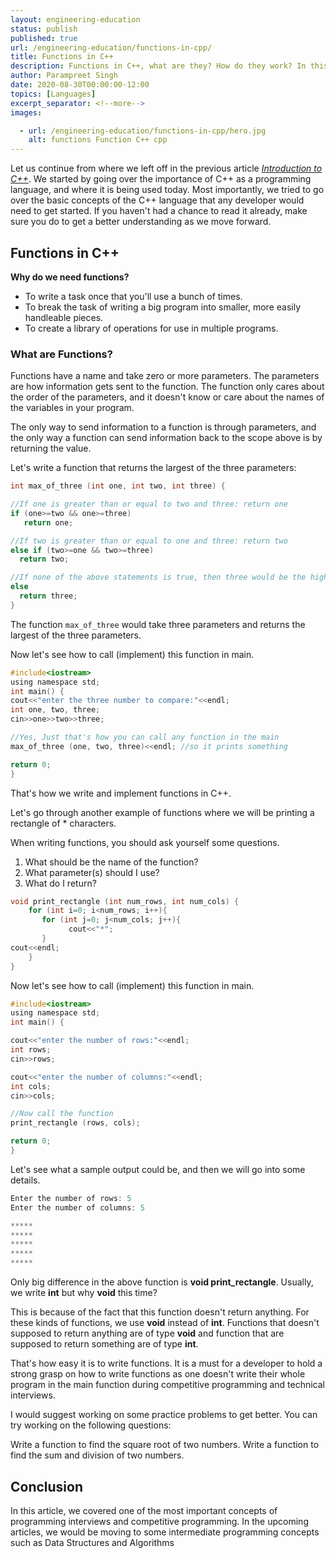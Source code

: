 ```yaml
---
layout: engineering-education
status: publish
published: true
url: /engineering-education/functions-in-cpp/
title: Functions in C++
description: Functions in C++, what are they? How do they work? In this article we will be going over one of the most fundamental idea in programming.
author: Parampreet Singh
date: 2020-08-30T00:00:00-12:00
topics: [Languages]
excerpt_separator: <!--more-->
images:

  - url: /engineering-education/functions-in-cpp/hero.jpg
    alt: functions Function C++ cpp 
---
```

Let us continue from where we left off in the previous article [*Introduction to C++*](/engineering-education/intro-to-c-part1/). We started by going over the importance of C++ as a programming language, and where it is being used today. Most importantly, we tried to go over the basic concepts of the C++ language that any developer would need to get started. If you haven't had a chance to read it already, make sure you do to get a better understanding as we move forward. 
<!--more-->

## Functions in C++

**Why do we need functions?**

* To write a task once that you'll use a bunch of times.
* To break the task of writing a big program into smaller, more easily handleable pieces.
* To create a library of operations for use in multiple programs.

### **What are Functions?**

Functions have a name and take zero or more parameters. The parameters are how information gets sent to the function. The function only cares about the order of the parameters, and it doesn't know or care about the names of the variables in your program. 

The only way to send information to a function is through parameters, and the only way a function can send information back to the scope above is by returning the value.

Let's write a function that returns the largest of the three parameters:

```C
int max_of_three (int one, int two, int three) {

//If one is greater than or equal to two and three: return one
if (one>=two && one>=three)
   return one;

//If two is greater than or equal to one and three: return two
else if (two>=one && two>=three)
  return two;

//If none of the above statements is true, then three would be the highest: return three
else
  return three;
}
```
The function ``` max_of_three ``` would take three parameters and returns the largest of the three parameters.

Now let's see how to call (implement) this function in main. 

```C
#include<iostream>
using namespace std;
int main() {
cout<<"enter the three number to compare:"<<endl;
int one, two, three;
cin>>one>>two>>three;

//Yes, Just that's how you can call any function in the main
max_of_three (one, two, three)<<endl; //so it prints something

return 0;
}
```
That's how we write and implement functions in C++. 

Let's go through another example of functions where we will be printing a rectangle of * characters.

When writing functions, you should ask yourself some questions.

1. What should be the name of the function?
2. What parameter(s) should I use?
3. What do I return?

```C
void print_rectangle (int num_rows, int num_cols) {
    for (int i=0; i<num_rows; i++){
       for (int j=0; j<num_cols; j++){
             cout<<"*";
       }
cout<<endl;
    } 
}
```

Now let's see how to call (implement) this function in main. 

```C
#include<iostream>
using namespace std;
int main() {

cout<<"enter the number of rows:"<<endl;
int rows;
cin>>rows;

cout<<"enter the number of columns:"<<endl;
int cols;
cin>>cols;

//Now call the function
print_rectangle (rows, cols);

return 0;
}
```

Let's see what a sample output could be, and then we will go into some details.

```C
Enter the number of rows: 5
Enter the number of columns: 5

*****
*****
*****
*****
*****
```

Only big difference in the above function is **void print_rectangle**. Usually, we write **int** but why **void** this time? 

This is because of the fact that this function doesn't return anything. For these kinds of functions, we use **void** instead of **int**. Functions that doesn't supposed to return anything are of type **void** and function that are supposed to return something are of type **int**. 

That's how easy it is to write functions. It is a must for a developer to hold a strong grasp on how to write functions as one doesn't write their whole program in the main function during competitive programming and technical interviews.   

I would suggest working on some practice problems to get better. You can try working on the following questions:

Write a function to find the square root of two numbers.
Write a function to find the sum and division of two numbers.

## Conclusion

In this article, we covered one of the most important concepts of programming interviews and competitive programming. In the upcoming articles, we would be moving to some intermediate programming concepts such as Data Structures and Algorithms
